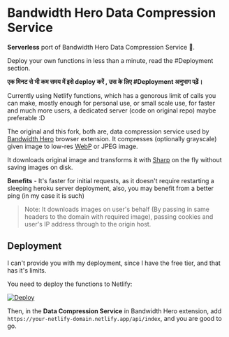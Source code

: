 # Bandwidth Hero Data Compression Service

**Serverless** port of Bandwidth Hero Data Compression Service 🚀.

Deploy your own functions in less than a minute, read the #Deployment section.

**एक मिनट से भी कम समय में इसे deploy करें , उस के लिए #Deployment अनुभाग पढ़ें।**

Currently using Netlify functions, which has a genorous limit of calls you can make, mostly enough for personal use, or small scale use, for faster and much more users, a dedicated server (code on original repo) maybe preferable :D

The original and this fork, both are, data compression service used by [Bandwidth Hero](https://github.com/ayastreb/bandwidth-hero) browser extension. It compresses (optionally grayscale) given image to low-res [WebP](https://developers.google.com/speed/webp/) or JPEG image.

It downloads original image and transforms it with [Sharp](https://github.com/lovell/sharp) on the fly without saving images on disk.

**Benefits** - It's faster for initial requests, as it doesn't require restarting a sleeping heroku server deployment, also, you may benefit from a better ping (in my case it is such)

> Note: It downloads images on user's behalf (By passing in same headers to the domain with required image), passing cookies and user's IP address through to the origin host.

## Deployment

I can't provide you with my deployment, since I have the free tier, and that has it's limits.

You need to deploy the functions to Netlify:

[![Deploy](https://www.netlify.com/img/deploy/button.svg)](https://app.netlify.com/start/deploy?repository=https://github.com/adi-g15/bandwidth-hero-proxy)

Then, in the **Data Compression Service** in Bandwidth Hero extension, add `https://your-netlify-domain.netlify.app/api/index`, and you are good to go.

<!-- READ THIS ARTICLE LATER AdityaG
Check out [this guide](https://www.digitalocean.com/community/tutorials/how-to-set-up-a-node-js-application-for-production-on-ubuntu-16-04)
on how to setup Node.js on Ubuntu. 
DigitalOcean also provides an
[easy way](https://www.digitalocean.com/products/one-click-apps/node-js/) to setup a server ready to
host Node.js apps.
-->
